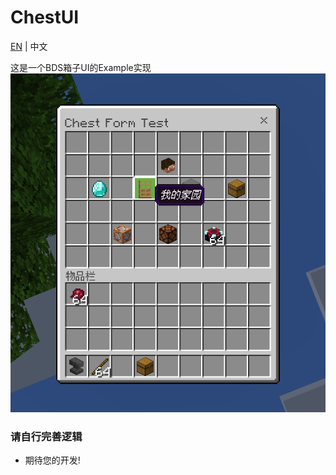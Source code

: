 # ChestUI 
[EN](README.md) | 中文

这是一个BDS箱子UI的Example实现
![Example](resource/example.png)

### 请自行完善逻辑
- 期待您的开发!